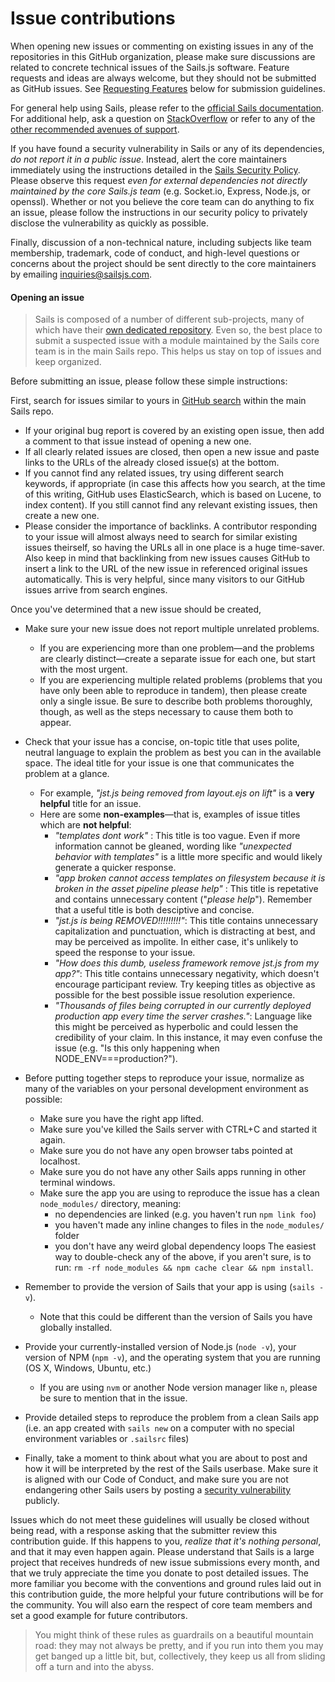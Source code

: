 # Issue contributions

When opening new issues or commenting on existing issues in any of the repositories in this GitHub organization, please make sure discussions are related to concrete technical issues of the Sails.js software.  Feature requests and ideas are always welcome, but they should not be submitted as GitHub issues.  See [Requesting Features](https://sailsjs.com/documentation/contributing/proposing-features-enhancements) below for submission guidelines.

For general help using Sails, please refer to the [official Sails documentation](https://sailsjs.com/documentation).  For additional help, ask a question on [StackOverflow](http://stackoverflow.com/questions/ask) or refer to any of the [other recommended avenues of support](https://sailsjs.com/support).

If you have found a security vulnerability in Sails or any of its dependencies, _do not report it in a public issue_.  Instead, alert the core maintainers immediately using the instructions detailed in the [Sails Security Policy](https://sailsjs.com/security).  Please observe this request _even for  external dependencies not directly maintained by the core Sails.js team_ (e.g. Socket.io, Express, Node.js, or openssl).  Whether or not you believe the core team can do anything to fix an issue, please follow the instructions in our security policy to privately disclose the vulnerability as quickly as possible.

Finally, discussion of a non-technical nature, including subjects like team membership, trademark, code of conduct, and high-level questions or concerns about the project should be sent directly to the core maintainers by emailing [inquiries@sailsjs.com](inquiries@sailsjs.com).

#### Opening an issue

> Sails is composed of a number of different sub-projects, many of which have their [own dedicated repository](https://sailsjs.com/architecture).  Even so, the best place to submit a suspected issue with a module maintained by the Sails core team is in the main Sails repo.  This helps us stay on top of issues and keep organized.

Before submitting an issue, please follow these simple instructions:

<a name="issue-instructions"></a>

First, search for issues similar to yours in [GitHub search](https://github.com/balderdashy/sails/search?type=Issues) within the main Sails repo.
  - If your original bug report is covered by an existing open issue, then add a comment to that issue instead of opening a new one.
  - If all clearly related issues are closed, then open a new issue and paste links to the URLs of the already closed issue(s) at the bottom.
  - If you cannot find any related issues, try using different search keywords, if appropriate (in case this affects how you search, at the time of this writing, GitHub uses ElasticSearch, which is based on Lucene, to index content).  If you still cannot find any relevant existing issues, then create a new one.
  - Please consider the importance of backlinks.  A contributor responding to your issue will almost always need to search for similar existing issues theirself, so having the URLs all in one place is a huge time-saver.  Also keep in mind that backlinking from new issues causes GitHub to insert a link to the URL of the new issue in referenced original issues automatically.  This is very helpful, since many visitors to our GitHub issues arrive from search engines.

Once you've determined that a new issue should be created,
+ Make sure your new issue does not report multiple unrelated problems.
  - If you are experiencing more than one problem&mdash;and the problems are clearly distinct&mdash;create a separate issue for each one, but start with the most urgent.
  - If you are experiencing multiple related problems (problems that you have only been able to reproduce in tandem), then please create only a single issue. Be sure to describe both problems thoroughly, though, as well as the steps necessary to cause them both to appear.

+ Check that your issue has a concise, on-topic title that uses polite, neutral language to explain the problem as best you can in the available space. The ideal title for your issue is one that communicates the problem at a glance.
  - For example, _"jst.js being removed from layout.ejs on lift"_ is a **very helpful** title for an issue.
  - Here are some **non-examples**&mdash;that is, examples of issue titles which are **not helpful**:
    - _"templates dont work"_ : This title is too vague. Even if more information cannot be gleaned, wording like _"unexpected behavior with templates"_ is a little more specific and would likely generate a quicker response.
    - _"app broken cannot access templates on filesystem because it is broken in the asset pipeline please help"_ : This title is repetative and contains unnecessary content ("_please help_"). Remember that a useful title is both desciptive and concise.
    - _"jst.js is being REMOVED!!!!!!!!!"_: This title contains unnecessary capitalization and punctuation, which is distracting at best, and may be perceived as impolite. In either case, it's unlikely to speed the response to your issue.
    - _"How does this dumb, useless framework remove jst.js from my app?"_: This title contains unnecessary negativity, which doesn't encourage participant review. Try keeping titles as objective as possible for the best possible issue resolution experience.
    - _"Thousands of files being corrupted in our currently deployed production app every time the server crashes."_: Language like this might be perceived as hyperbolic and could lessen the credibility of your claim. In this instance, it may even confuse the issue (e.g. "Is this only happening when NODE_ENV===production?").

+ Before putting together steps to reproduce your issue, normalize as many of the variables on your personal development environment as possible:
  - Make sure you have the right app lifted.
  - Make sure you've killed the Sails server with CTRL+C and started it again.
  - Make sure you do not have any open browser tabs pointed at localhost.
  - Make sure you do not have any other Sails apps running in other terminal windows.
  - Make sure the app you are using to reproduce the issue has a clean `node_modules/` directory, meaning:
    - no dependencies are linked (e.g. you haven't run `npm link foo`)
    - you haven't made any inline changes to files in the `node_modules/` folder
    - you don't have any weird global dependency loops
    The easiest way to double-check any of the above, if you aren't sure, is to run: `rm -rf node_modules && npm cache clear && npm install`.

+ Remember to provide the version of Sails that your app is using (`sails -v`).
  - Note that this could be different than the version of Sails you have globally installed.

+ Provide your currently-installed version of Node.js (`node -v`), your version of NPM (`npm -v`), and the operating system that you are running (OS X, Windows, Ubuntu, etc.)
  - If you are using `nvm` or another Node version manager like `n`, please be sure to mention that in the issue.

+ Provide detailed steps to reproduce the problem from a clean Sails app (i.e. an app created with `sails new` on a computer with no special environment variables or `.sailsrc` files)

+ Finally, take a moment to think about what you are about to post and how it will be interpreted by the rest of the Sails userbase.  Make sure it is aligned with our Code of Conduct, and make sure you are not endangering other Sails users by posting a [security vulnerability](https://sailsjs.com/security) publicly.

Issues which do not meet these guidelines will usually be closed without being read, with a response asking that the submitter review this contribution guide.  If this happens to you, _realize that it's nothing personal_, and that it may even happen again.  Please understand that Sails is a large project that receives hundreds of new issue submissions every month, and that we truly appreciate the time you donate to post detailed issues.  The more familiar you become with the conventions and ground rules laid out in this contribution guide, the more helpful your future contributions will be for the community.  You will also earn the respect of core team members and set a good example for future contributors.

> You might think of these rules as guardrails on a beautiful mountain road: they may not always be pretty, and if you run into them you may get banged up a little bit, but, collectively, they keep us all from sliding off a turn and into the abyss.

<docmeta name="displayName" value="Issue contributions">
